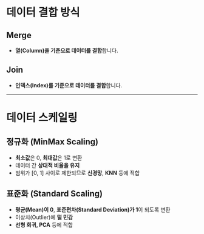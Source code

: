 # 데이터 결합 방식

## Merge
- **열(Column)을 기준으로 데이터를 결합**합니다.

## Join
- **인덱스(Index)를 기준으로 데이터를 결합**합니다.

---

# 데이터 스케일링

## 정규화 (MinMax Scaling)
- **최소값**은 0, **최대값**은 1로 변환
- 데이터 간 **상대적 비율을 유지**
- 범위가 \[0, 1\] 사이로 제한되므로 **신경망**, **KNN** 등에 적합

## 표준화 (Standard Scaling)
- **평균(Mean)이 0**, **표준편차(Standard Deviation)가 1**이 되도록 변환
- 이상치(Outlier)에 **덜 민감**
- **선형 회귀, PCA** 등에 적합